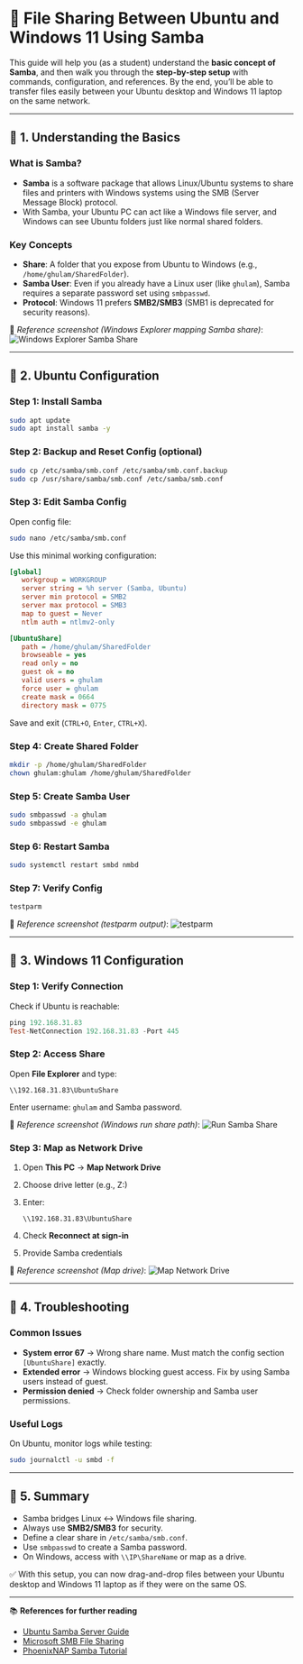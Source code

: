 # 📘 File Sharing Between Ubuntu and Windows 11 Using Samba

This guide will help you (as a student) understand the **basic concept of Samba**, and then walk you through the **step-by-step setup** with commands, configuration, and references. By the end, you’ll be able to transfer files easily between your Ubuntu desktop and Windows 11 laptop on the same network.

---

## 🔹 1. Understanding the Basics

### What is Samba?

* **Samba** is a software package that allows Linux/Ubuntu systems to share files and printers with Windows systems using the SMB (Server Message Block) protocol.
* With Samba, your Ubuntu PC can act like a Windows file server, and Windows can see Ubuntu folders just like normal shared folders.

### Key Concepts

* **Share**: A folder that you expose from Ubuntu to Windows (e.g., `/home/ghulam/SharedFolder`).
* **Samba User**: Even if you already have a Linux user (like `ghulam`), Samba requires a separate password set using `smbpasswd`.
* **Protocol**: Windows 11 prefers **SMB2/SMB3** (SMB1 is deprecated for security reasons).

📸 *Reference screenshot (Windows Explorer mapping Samba share)*: ![Windows Explorer Samba Share](https://learn.microsoft.com/en-us/windows-server/storage/file-server/images/smb-share.png)

---

## 🔹 2. Ubuntu Configuration

### Step 1: Install Samba

```bash
sudo apt update
sudo apt install samba -y
```

### Step 2: Backup and Reset Config (optional)

```bash
sudo cp /etc/samba/smb.conf /etc/samba/smb.conf.backup
sudo cp /usr/share/samba/smb.conf /etc/samba/smb.conf
```

### Step 3: Edit Samba Config

Open config file:

```bash
sudo nano /etc/samba/smb.conf
```

Use this minimal working configuration:

```ini
[global]
   workgroup = WORKGROUP
   server string = %h server (Samba, Ubuntu)
   server min protocol = SMB2
   server max protocol = SMB3
   map to guest = Never
   ntlm auth = ntlmv2-only

[UbuntuShare]
   path = /home/ghulam/SharedFolder
   browseable = yes
   read only = no
   guest ok = no
   valid users = ghulam
   force user = ghulam
   create mask = 0664
   directory mask = 0775
```

Save and exit (`CTRL+O`, `Enter`, `CTRL+X`).

### Step 4: Create Shared Folder

```bash
mkdir -p /home/ghulam/SharedFolder
chown ghulam:ghulam /home/ghulam/SharedFolder
```

### Step 5: Create Samba User

```bash
sudo smbpasswd -a ghulam
sudo smbpasswd -e ghulam
```

### Step 6: Restart Samba

```bash
sudo systemctl restart smbd nmbd
```

### Step 7: Verify Config

```bash
testparm
```

📸 *Reference screenshot (testparm output)*: ![testparm](https://phoenixnap.com/kb/wp-content/uploads/2021/04/samba-testparm.png)

---

## 🔹 3. Windows 11 Configuration

### Step 1: Verify Connection

Check if Ubuntu is reachable:

```powershell
ping 192.168.31.83
Test-NetConnection 192.168.31.83 -Port 445
```

### Step 2: Access Share

Open **File Explorer** and type:

```
\\192.168.31.83\UbuntuShare
```

Enter username: `ghulam` and Samba password.

📸 *Reference screenshot (Windows run share path)*: ![Run Samba Share](https://www.linuxtechi.com/wp-content/uploads/2020/07/Access-Samba-Share-Windows10.png)

### Step 3: Map as Network Drive

1. Open **This PC** → **Map Network Drive**
2. Choose drive letter (e.g., Z:)
3. Enter:

   ```
   \\192.168.31.83\UbuntuShare
   ```
4. Check **Reconnect at sign-in**
5. Provide Samba credentials

📸 *Reference screenshot (Map drive)*: ![Map Network Drive](https://www.ubuntubuzz.com/wp-content/uploads/2021/01/map-network-drive.png)

---

## 🔹 4. Troubleshooting

### Common Issues

* **System error 67** → Wrong share name. Must match the config section `[UbuntuShare]` exactly.
* **Extended error** → Windows blocking guest access. Fix by using Samba users instead of guest.
* **Permission denied** → Check folder ownership and Samba user permissions.

### Useful Logs

On Ubuntu, monitor logs while testing:

```bash
sudo journalctl -u smbd -f
```

---

## 🔹 5. Summary

* Samba bridges Linux ↔ Windows file sharing.
* Always use **SMB2/SMB3** for security.
* Define a clear share in `/etc/samba/smb.conf`.
* Use `smbpasswd` to create a Samba password.
* On Windows, access with `\\IP\ShareName` or map as a drive.

✅ With this setup, you can now drag-and-drop files between your Ubuntu desktop and Windows 11 laptop as if they were on the same OS.

---

📚 **References for further reading**

* [Ubuntu Samba Server Guide](https://ubuntu.com/server/docs/samba-introduction)
* [Microsoft SMB File Sharing](https://learn.microsoft.com/en-us/windows-server/storage/file-server/file-server-smb-overview)
* [PhoenixNAP Samba Tutorial](https://phoenixnap.com/kb/ubuntu-samba)
